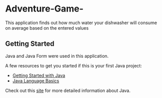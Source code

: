 # Adventure-Game-

This application finds out how much water your dishwasher will consume on average based on the entered values

## Getting Started

Java and Java Form were used in this application.

A few resources to get you started if this is your first Java project:

- [Getting Started with Java](https://dev.java/learn/getting-started/)
- [Java Language Basics](https://dev.java/learn/language-basics/)

Check out this [site](https://dev.java/) for more detailed information about Java.
